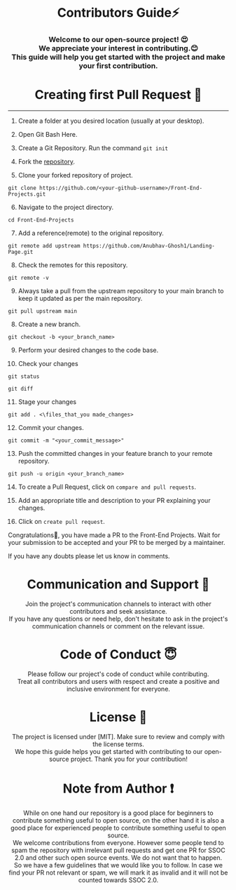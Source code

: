 <h1 align="center">Contributors Guide⚡ </h1>
<h3 align="center">Welcome to our open-source project! 😍<br> We appreciate your interest in contributing.😊 <br>This guide will help you get started with the project and make your first contribution.</h3>



<h1 align="center">Creating first Pull Request 🌟</h1>

---
1. Create a folder at you desired location (usually at your desktop).

2. Open Git Bash Here.

3. Create a Git Repository.
   Run the command ```git init```

4. Fork the [repository](https://github.com/Anubhav-Ghosh1/Landing-Page.git).

5. Clone your forked repository of project.
```
git clone https://github.com/<your-github-username>/Front-End-Projects.git
```
  
6. Navigate to the project directory.
```
cd Front-End-Projects
```

7. Add a reference(remote) to the original repository.
```
git remote add upstream https://github.com/Anubhav-Ghosh1/Landing-Page.git
```

8. Check the remotes for this repository.
```
git remote -v
```

9. Always take a pull from the upstream repository to your main branch to keep it updated as per the main repository.
```
git pull upstream main
```

8. Create a new branch.
```
git checkout -b <your_branch_name>
```

9. Perform your desired changes to the code base.

10. Check your changes
```
git status
```
```
git diff
```

11. Stage your changes
```
git add . <\files_that_you made_changes>
```

12. Commit your changes.
```
git commit -m "<your_commit_message>"
```

13. Push the committed changes in your feature branch to your remote repository.
```
git push -u origin <your_branch_name>
```

14. To create a Pull Request, click on ```compare and pull requests```.

15. Add an appropriate title and description to your PR explaining your changes.

18. Click on ```create pull request```.

Congratulations🎉, you have made a PR to the Front-End Projects. Wait for your submission to be accepted and your PR to be merged by a maintainer.

If you have any doubts please let us know in comments.

<h1 align="center">Communication and Support 💬</h1>
<p align="center">Join the project's communication channels to interact with other contributors and seek assistance.</br>If you have any questions or need help, don't hesitate to ask in the project's communication channels or comment on the relevant issue.</p>

<h1 align="center">Code of Conduct 😇</h1>
<p align="center">Please follow our project's code of conduct while contributing.</br>Treat all contributors and users with respect and create a positive and inclusive environment for everyone.</p>

<h1 align="center">License 📄</h1>
<p align="center">The project is licensed under [MIT]. Make sure to review and comply with the license terms.</br>We hope this guide helps you get started with contributing to our open-source project. Thank you for your contribution!</p>

<h1 align="center">Note from Author ❗</h1>
<p align="center">While on one hand our repository is a good place for beginners to contribute something useful to open source, on the other hand it is also a good place for experienced people to contribute something useful to open source.</br>We welcome contributions from everyone. However some people tend to spam the repository with irrelevant pull requests and get one PR for SSOC 2.0 and other such open source events. We do not want that to happen.</br>So we have a few guidelines that we would like you to follow. In case we find your PR not relevant or spam, we will mark it as invalid and it will not be counted towards SSOC 2.0.</p>